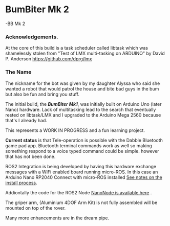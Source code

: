 # BumBiter Mk 2
-BB Mk 2

### Acknowledgements. 
At the core of this build is a task scheduler called libtask which was shamelessly stolen from
"Test of LMX multi-tasking on ARDUINO" by David P. Anderson https://github.com/dprg/lmx

### The Name 
The nickname for the bot was given by my daughter Alyssa who said she wanted a robot that would patrol the house and bite bad guys in the bum but also be fun and bring you stuff. 

The initial build, the ***BumBiter Mk1***, was initially built on Arduino Uno (later Nano) hardware. Lack of multitasking lead to the search that eventually rested on libtask/LMX and I upgraded to the Arduino Mega 2560 because that's I already had.

This represents a WORK IN PROGRESS and a fun learning project.

**Current status** is that Tele-operation is possible with the Dabble Bluetooth game pad app. Bluetooth terminal commands work as well so making something respond to a voice typed command could be simple. however that has not been done.

ROS2 Integration is being developed by having this hardware exchange messages with a WiFi enabled board running micro-ROS. 
In this case an Arduino Nano RP2040 Connect with micro-ROS installed [See notes on the install process](https://gist.github.com/Redstone-RM/0ca459c32ec5ead8700284ff56a136f7).

Addiontally the code for the ROS2 Node [NanoNode is available here](https://github.com/Redstone-RM/NanoNode) .

The griper arm, (Aluminium 4DOF Arm Kit) is not fully assembled will be mounted on top of the rover.
  
Many more enhancements are in the dream pipe.

